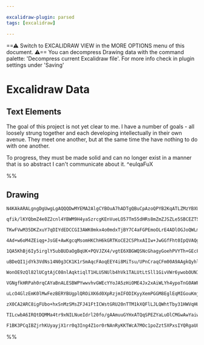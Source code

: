 ```yaml
---

excalidraw-plugin: parsed
tags: [excalidraw]

---
```

==⚠  Switch to EXCALIDRAW VIEW in the MORE OPTIONS menu of this document. ⚠== You can decompress Drawing data with the command palette: 'Decompress current Excalidraw file'. For more info check in plugin settings under 'Saving'


# Excalidraw Data
## Text Elements
The goal of this project is not yet clear to me.
I have a number of goals - all loosely strung together and each
developing intellectually in their own avenue.
They meet one another, but at the same time the have nothing to
do with one another.

To progress, they must be made solid and can no longer exist in
a manner that is so abstract I can't communicate about it.  ^euIqaFuX

%%
## Drawing
```compressed-json
N4KAkARALgngDgUwgLgAQQQDwMYEMA2AlgCYBOuA7hADTgQBuCpAzoQPYB2KqATLZMzYBXUtiRoIACyhQ4zZAHoFAc0JRJQgEYA6bGwC2CgF7N6hbEcK4OCtptbErHALRY8RMpWdx8Q1TdIEfARcZgRmBShcZQUebQA2bQB2GjoghH0EDihmbgBtcDBQMBKIEm4MIQBJAEdcADEhAA1UkshYRAqoLChW0sxuZx4AZgAWbWGADlGABgBGUbmeAE54

qfik/lKYQbmZ4e0Z2cnl4YBWM9H4yaSzrcgKEnVueLO57Tm55dHRs8mZmZJSZLe5SBCEZTSbg8AGg6zKYLcGag5hQUhsADWCAAwmx8GxSBUAMRzBCk0l9SCaXDYDHKdFCDjEXH4wkSNHWZhwXCBbKUiAAM0I+HwAGVYIiJIIPPzUeisQB1J6SaEotGYhDimCS9DS8qghmQjjhXJoOagtjc7BqHZm2GFSD04RwKrEU2oPIAXVBAvImVd3A4QhFoMI

TKwFVwM35DKZxuY7qDIYdEDCCGI3AWK0mkx4o0mdxTjBY7C4aFGPEmoOLrE4ADlOGJoQWLmceGdlqHmAARdLdDNoAUEMKgzTCJkAUWCmWyieD+FBQjgxFw/czSWGPDmHbmwxmyySmxTRA4GMD89B+Np6e4Q/wI5T3UwvQkABVJAhUMo2ARUGwBag6iEMwqBwOiABWCDYFAqDAagHBsDBMAIDB2DBDygFsKgmTaAAOhwVSoJIuCMKguDwUI+iaEwf

4Ad+w6oM4ZEiqg+JsGE+AwKgcqMsomHKChH6kGRTKoCE2CSPhxAIIw+JwGGfFht0IpQVAQgEJxsEcIBH6EMJbAUNpJFZEICB4Rw74IFxmQoX+xoiYhQnUKgmhCDBq46Z+zC4JkgGEL56ifsRpEIUBHB8VAbBSVhjzqHZn7WI5TDmfhr5YWBbD0iazmBdZQioi5n76Lg0ncXiJAicQqB4NpCGsZwAnCVgwEwWG+HkcVHDGsJ6geXBghkfYHLQaghE

1QA5KhBj6Iy5irglY5ubBUDaOgBqUK+PQVJZX4/vgtE6XBGWQSNcGhagyGoehPVYTh+GEcFCUUVRNH/rtDFMRp9XsUEXE8eF/GCTR1hVeJknhrJloKVpynBNB6kilxYaeXpf6GWRjBBmZqUftZCC2ZwCWhU5LlLR5gXcT5n5QP51MfkRxnwY50ORdFqCxZI8UOYFpApRZ6XollCY5bj2H5TB1HYSVXnlVVIPVdYTP1eFNHNQVbUcB11jdTpfUgQN

uBDeQI1jdYk3VdNs14N0g3CK1K1rSmAqcFAoqEEY4i8MiTsu/UPnCraqCFm00A9AAgkQyhlugwQCr01ZMDT7gRxC0fQJa/J6NkuBhkwAZoEmC4pgSEJhgQm3Ptt9P0ftb1ASBx2qbBIHnZd1XXZh2HYwRDOkeRQYvfpdF7SBn0sWxHF/WivGAzzlViTS4PSZD8kA0pQRw2pGlI9pgWowZRmY6Z5mWXjBP2YlPPOa57kwRT3kBbTnm95+xMs1FTIx

WonOE9zQl82lUCgtAjC08nlAqktiqlT1HLUSNUlb4hVk1TALUtLtSll1GivVWr6ywobOUNIYKmw4ObPQ+gZocDmjbQ2dtlqrX5LgNybAABK4R3ae2nggS8ucAAS4JIQvlQO8dshQAC+WxiilCfIIiAgBeDcALM7eQ8jvhzi5RyqBAhiEIIgT0np+TO2yG7D20JvYhwMVAP2+gA7cGDlI8Okc06x3jkWROc18Apyjl0DOoYBzoAAOIYn0AAKXqAAN

VGNgfkHRPah0rqCAYaBnALESBWPYwwvhvGWEcYYoJA5zHiOME4Jx2xAiWLYh4ypoTnG0AWFYMIzibh4DwV48RQS6QEdCcpEB4Q6lMaUOUGoWQEmJOSMkSBRw0jpLGZkeJhnsnIBwLkPIsjOLMcKMUEoYnEQkiIcZKYBmKkqWaNU8pNSbIqDAmMwgjQmkzBaK0NpMz2hDtM+Mc5kwhzTL4kpZwjwhxrKWbgOSXElnrI2T2cwkgjALEcLpS4VxrjNB

uLcO4GlzEmK0lMwFezBERYBUgplQROiXK6d0XpRzjmIFODIKyyXemPGGM8EglEqMIGouKmjwQ6L0ZeNg15fF3gfCHLOURc6kHzhRD5pQS7+HLltCQCiWXETZWODlUEuUIF0TGDa8r0BKtUaqzmnLtGap5Qy40fCIRQjNNodscImGsNYMYtAnDQzhgSegXAcwIBiPAPSyAuA4BwHFPNbgkjoAfkyBUFcpAzxbAYIQBAFAABCkziVMiGWydARIBS5r

zX0CA2ARC8igFUbo+hxSnMzSMsZFJ41FtICWstGRU20nTTM1kXQFlLJLQWhtTby31HWVqHUqZZZ9uLSs5tFb1SHOIM8NAfBCiFsndkadlaNQjpiZc+tq7S3luYdcyQby7nLv7VO8tAB5B5sAnl9JXY2i9GR6i+39pxGxu7H1rsHS7IxnsYSfoHRkCuUAPGOIQHHCdX790ZBDaQUDjaDIfhKueKVD6gP6AnEyMOiGKDId8d03DUGMM4fRBQV88AYn

TILcwbA6IRQtDQMMa4tr9xNILNueIdrl20fo/gAAmuuGYHxATQqSPEZYaLuOlCMGwAwYaiwEFMpmMRgGn36EPYyYgJ6JDUfjfSEgf6TH6dIIZ7ocAP3LoM8QAAsmwaSWHDbBAFcOLhVnTMdrmagSRkBk14gI6QZQ1IAAUW5Ni8Ehc5MLzlhNnAAJT8lYcoYMPIKiBZCyMZEvA9xRZy6gWLCXVNnr3RurE16aacHeUXUovoqasPDKZ8KCmQ5ZCcze

F1BK3PCqIBZjrhKUyayjX1rr0q3Ing4Z1or0rNAnRyKKTWcA7MOc1poZzt5XPxsIYQRgaU8TNakZRi56RoKAtBEW1EBgKOdALheY8fKsQufvCNyA+BQigZOztuT+BUP4F9WAcRdAhTBHdMAURIBRFAA=
```
%%